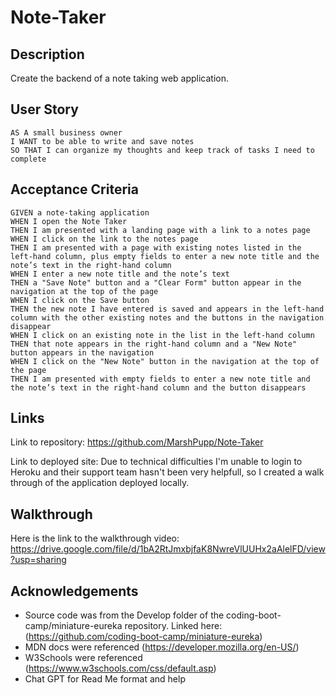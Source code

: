 # Note-Taker


## Description ##
Create the backend of a note taking web application.

## User Story ##
~~~
AS A small business owner
I WANT to be able to write and save notes
SO THAT I can organize my thoughts and keep track of tasks I need to complete
~~~
## Acceptance Criteria ##
~~~
GIVEN a note-taking application
WHEN I open the Note Taker
THEN I am presented with a landing page with a link to a notes page
WHEN I click on the link to the notes page
THEN I am presented with a page with existing notes listed in the left-hand column, plus empty fields to enter a new note title and the note’s text in the right-hand column
WHEN I enter a new note title and the note’s text
THEN a "Save Note" button and a "Clear Form" button appear in the navigation at the top of the page
WHEN I click on the Save button
THEN the new note I have entered is saved and appears in the left-hand column with the other existing notes and the buttons in the navigation disappear
WHEN I click on an existing note in the list in the left-hand column
THEN that note appears in the right-hand column and a "New Note" button appears in the navigation
WHEN I click on the "New Note" button in the navigation at the top of the page
THEN I am presented with empty fields to enter a new note title and the note’s text in the right-hand column and the button disappears
~~~

## Links ##
Link to repository: https://github.com/MarshPupp/Note-Taker 

Link to deployed site: Due to technical difficulties I'm unable to login to Heroku and their support team hasn't been very helpfull, so I created a walk through of the application deployed locally.
## Walkthrough ##
Here is the link to the walkthrough video: https://drive.google.com/file/d/1bA2RtJmxbjfaK8NwreVlUUHx2aAlelFD/view?usp=sharing 

## Acknowledgements ##
* Source code was from the Develop folder of the coding-boot-camp/miniature-eureka repository. Linked here: (https://github.com/coding-boot-camp/miniature-eureka)
* MDN docs were referenced (https://developer.mozilla.org/en-US/)
* W3Schools were referenced (https://www.w3schools.com/css/default.asp)
* Chat GPT for Read Me format and help

